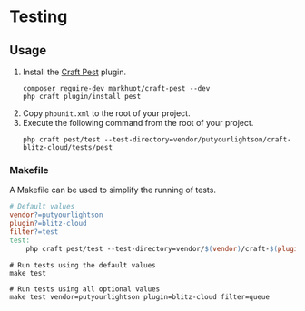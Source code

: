 # Testing

## Usage

1. Install the [Craft Pest](https://craft-pest.com) plugin.
    ```shell
    composer require-dev markhuot/craft-pest --dev
    php craft plugin/install pest
    ```
2. Copy `phpunit.xml` to the root of your project.
3. Execute the following command from the root of your project.
    ```shell
    php craft pest/test --test-directory=vendor/putyourlightson/craft-blitz-cloud/tests/pest
    ```

### Makefile

A Makefile can be used to simplify the running of tests.

```makefile
# Default values
vendor?=putyourlightson
plugin?=blitz-cloud
filter?=test
test:
    php craft pest/test --test-directory=vendor/$(vendor)/craft-$(plugin)/tests/pest --filter=$(filter)
```

```shell
# Run tests using the default values
make test

# Run tests using all optional values
make test vendor=putyourlightson plugin=blitz-cloud filter=queue
```
